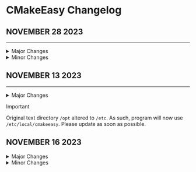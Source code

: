 # CMakeEasy Changelog

## NOVEMBER 28 2023
-------------------

<details>
<summary>Major Changes</summary>
* Flag setting improved

* Run script given better directory handling

* Code syntax and readability improved
</details>

<details>
<summary>Minor Changes</summary>
- Improved comments on Globals
</details>

## NOVEMBER 13 2023
----------------

<details>

<summary>Major Changes</summary>

* Official changelog created

* Program version updated to 1.1

* cmakeeasy txt file directory changed from `/opt/local` to `/etc/local`

* Updated `install.sh` script to remove old text data.

</details>

> [!IMPORTANT]
> Original text directory `/opt` altered to `/etc`. As such, program will now use `/etc/local/cmakeeasy`. Please update as soon as possible.

## NOVEMBER 16 2023

<details>
<summary>Major Changes</summary>
* `build.sh` and `install.sh` check for CMake beforehand
</details>

<details>
<summary>Minor Changes</summary>

* Minor improvements to script error-checking

* Redefined "OS_WINDOWS" to "OS_WIN" for shortening

* Changed program headers to reflect more current C++ standards

* Version update to `1.1.1`

</details>